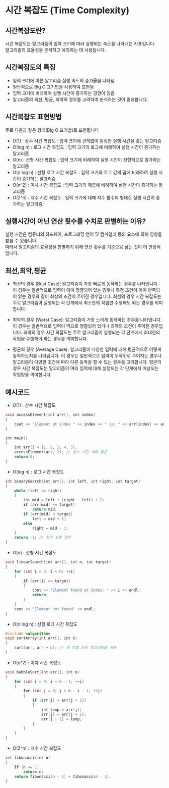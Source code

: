 # 시간 복잡도 (Time Complexity)

## 시간복잡도란?
 시간 복잡도는 알고리즘이 입력 크기에 따라 실행되는 속도를 나타내는 지표입니다.    
알고리즘의 효율성을 분석하고 예측하는 데 사용됩니다.

## 시간복잡도의 특징
* 입력 크기에 따른 알고리즘 실행 속도의 증가율을 나타냄
* 일반적으로 Big O 표기법을 사용하여 표현됨
* 입력 크기에 비례하여 실행 시간이 증가하는 경향이 있음
* 알고리즘의 최선, 평균, 최악의 경우를 고려하여 분석하는 것이 중요합니다.

## 시간복잡도 표현방법
주로 다음과 같은 형태(Big O 표기법)로 표현됩니다

* O(1) : 상수 시간 복잡도 : 입력 크기에 관계없이 일정한 실행 시간을 갖는 알고리즘   
* O(log n) : 로그 시간 복잡도 : 입력 크기의 로그에 비례하여 실행 시간이 증가하는 알고리즘
* O(n) : 선형 시간 복잡도 : 입력 크기에 비례하여 실행 시간이 선형적으로 증가하는 알고리즘 
* O(n log n) : 선형 로그 시간 복잡도 : 입력 크기와 로그 값의 곱에 비례하여 실행 시간이 증가하는 알고리즘 
* O(n^2) : 이차 시간 복잡도 : 입력 크기의 제곱에 비례하여 실행 시간이 증가하는 알고리즘   
* O(2^n) : 지수 시간 복잡도 : 입력 크기에 대해 지수 함수의 형태로 실행 시간이 증가하는 알고리즘   

## 실행시간이 아닌 연산 횟수를 수치로 판별하는 이유?
 실행 시간은 컴퓨터의 하드웨어, 프로그래밍 언어 및 컴파일러 등의 요소에 의해 영향을 받을 수 있습니다.    
따라서 알고리즘의 효율성을 판별하기 위해 연산 횟수를 기준으로 삼는 것이 더 안정적입니다.

## 최선,최악,평균

* 최선의 경우 (Best Case): 알고리즘이 가장 빠르게 동작하는 경우를 나타냅니다. 이 경우는 일반적으로 입력이 이미 정렬되어 있는 경우나 특정 조건이 이미 만족되어 있는 경우와 같이 최상의 조건이 주어진 경우입니다. 최선의 경우 시간 복잡도는 주로 알고리즘이 실행되는 각 단계에서 최소한의 작업만 수행해도 되는 경우를 의미합니다.

* 최악의 경우 (Worst Case): 알고리즘이 가장 느리게 동작하는 경우를 나타냅니다. 이 경우는 일반적으로 입력이 역으로 정렬되어 있거나 최악의 조건이 주어진 경우입니다. 최악의 경우 시간 복잡도는 주로 알고리즘이 실행되는 각 단계에서 최대한의 작업을 수행해야 하는 경우를 의미합니다.

* 평균의 경우 (Average Case): 알고리즘이 다양한 입력에 대해 평균적으로 어떻게 동작하는지를 나타냅니다. 이 경우는 일반적으로 입력이 무작위로 주어지는 경우나 알고리즘이 다양한 조건에 따라 다른 동작을 할 수 있는 경우를 고려합니다. 평균의 경우 시간 복잡도는 알고리즘이 여러 입력에 대해 실행되는 각 단계에서 예상되는 작업량을 의미합니다.
  
## 예시코드

* O(1) : 상수 시간 복잡도
```cpp
void accessElement(int arr[], int index) 
{
    cout << "Element at index " << index << " is: " << arr[index] << endl;
}

int main() 
{
    int arr[] = {1, 2, 3, 4, 5};
    accessElement(arr, 2); // 상수 시간 내에 접근
    return 0;
}
```

* O(log n) : 로그 시간 복잡도
```cpp
int binarySearch(int arr[], int left, int right, int target) 
{
    while (left <= right) 
    {
        int mid = left + (right - left) / 2;
        if (arr[mid] == target)
            return mid;
        if (arr[mid] < target)
            left = mid + 1;
        else
            right = mid - 1;
    }
    return -1; // 찾지 못한 경우
}
```

* O(n) : 선형 시간 복잡도
```cpp
void linearSearch(int arr[], int n, int target) 
{
    for (int i = 0; i < n; ++i) 
    {
        if (arr[i] == target) 
        {
            cout << "Element found at index: " << i << endl;
            return;
        }
    }
    cout << "Element not found" << endl;
}
```

* O(n log n) : 선형 로그 시간 복잡도
```cpp
#include <algorithm>
void sortArray(int arr[], int n) 
{
    sort(arr, arr + n); // 퀵 정렬 등의 알고리즘을 사용
}
```

* O(n^2) : 이차 시간 복잡도
```cpp
void bubbleSort(int arr[], int n) 
{
    for (int i = 0; i < n - 1; ++i) 
    {
        for (int j = 0; j < n - i - 1; ++j) 
        {
            if (arr[j] > arr[j + 1]) 
            {
                int temp = arr[j];
                arr[j] = arr[j + 1];
                arr[j + 1] = temp;
            }
        }
    }
}
```

* O(2^n) : 지수 시간 복잡도
```cpp
int fibonacci(int n) 
{
    if (n <= 1)
        return n;
    return fibonacci(n - 1) + fibonacci(n - 2);
}
```
 
